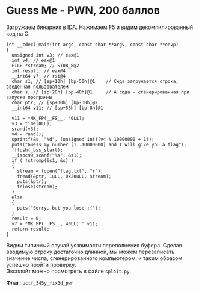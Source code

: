 # Guess Me - PWN, 200 баллов
Загружаем бинарник в IDA. Нажимаем F5 и видим декомпилированный код на C:
```
int __cdecl main(int argc, const char **argv, const char **envp)
{
  unsigned int v3; // eax@1
  int v4; // eax@1
  FILE *stream; // ST08_8@2
  int result; // eax@4
  __int64 v7; // rsi@4
  char s1; // [sp+10h] [bp-50h]@1    // Сюда загружается строка, введенная пользователем
  char s; // [sp+20h] [bp-40h]@1     // А сюда - сгенерированная при запуске программы
  char ptr; // [sp+30h] [bp-30h]@2
  __int64 v11; // [sp+58h] [bp-8h]@1

  v11 = *MK_FP(__FS__, 40LL);
  v3 = time(0LL);
  srand(v3);
  v4 = rand();
  sprintf(&s, "%d", (unsigned int)(v4 % 10000000 + 1));
  puts("Guess my number [1..10000000] and I will give you a flag");
  fflush(_bss_start);
  __isoc99_scanf("%s", &s1);
  if ( !strcmp(&s1, &s) )
  {
    stream = fopen("flag.txt", "r");
    fread(&ptr, 1uLL, 0x20uLL, stream);
    puts(&ptr);
    fclose(stream);
  }
  else
  {
    puts("Sorry, but you lose :(");
  }
  result = 0;
  v7 = *MK_FP(__FS__, 40LL) ^ v11;
  return result;
}
```
Видим типичный случай уязвимости переполнения буфера. Сделав вводимую строку достаточно длинной, мы можем перезаписать значение числа, сгенерированного компьютером, и таким образом успешно пройти проверку. <br>
Эксплойт можно посмотреть в файле `sploit.py`. 

**Флаг:** `uctf_345y_fix3d_pwn`
